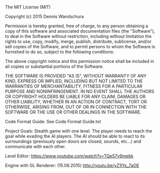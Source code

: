 The MIT License (MIT)

Copyright (c) 2015 Dennis Wandschura

Permission is hereby granted, free of charge, to any person obtaining a copy
of this software and associated documentation files (the "Software"), to deal
in the Software without restriction, including without limitation the rights
to use, copy, modify, merge, publish, distribute, sublicense, and/or sell
copies of the Software, and to permit persons to whom the Software is
furnished to do so, subject to the following conditions:

The above copyright notice and this permission notice shall be included in all
copies or substantial portions of the Software.

THE SOFTWARE IS PROVIDED "AS IS", WITHOUT WARRANTY OF ANY KIND, EXPRESS OR
IMPLIED, INCLUDING BUT NOT LIMITED TO THE WARRANTIES OF MERCHANTABILITY,
FITNESS FOR A PARTICULAR PURPOSE AND NONINFRINGEMENT. IN NO EVENT SHALL THE
AUTHORS OR COPYRIGHT HOLDERS BE LIABLE FOR ANY CLAIM, DAMAGES OR OTHER
LIABILITY, WHETHER IN AN ACTION OF CONTRACT, TORT OR OTHERWISE, ARISING FROM,
OUT OF OR IN CONNECTION WITH THE SOFTWARE OR THE USE OR OTHER DEALINGS IN THE
SOFTWARE.

Code Format Guide:
See Code Format Guide.txt

Project Goals:
Stealth game with one level.
The player needs to reach the goal while evading the AI players.
The AI should be able to react to its surroundings (previously open doors are closed, sounds, etc...) and communicate with each other.

Level Editor:
https://www.youtube.com/watch?v=TQe57y9mebk

Engine with GL Renderer: (15.08.2015)
http://youtu.be/yZ1lYs_7aOE